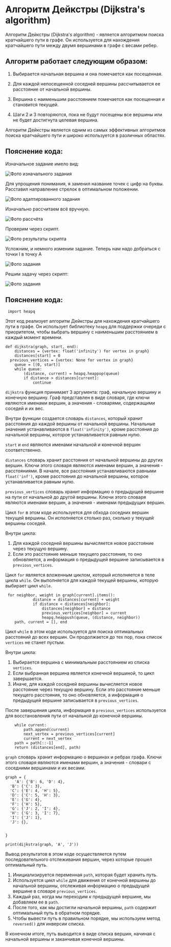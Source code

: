 # Алгоритм Дейкстры (Dijkstra's algorithm)

Алгоритм Дейкстры (Dijkstra's algorithm) - является алгоритмом поиска кратчайшего пути в графе. Он используется для нахождения кратчайшего пути между двумя вершинами в графе с весами ребер.

## Алгоритм работает следующим образом:

 1. Выбирается начальная вершина и она помечается как посещенная.  

 2. Для каждой непосещенной соседней вершины рассчитывается ее расстояние от начальной вершины.  

 3. Вершина с наименьшим расстоянием помечается как посещенная и становится текущей.  

 4. Шаги 2 и 3 повторяются, пока не будут посещены все вершины или не будет достигнута целевая вершина.  


Алгоритм Дейкстры является одним из самых эффективных алгоритмов поиска кратчайшего пути и широко используется в различных областях.

## Пояснение кода:

Изначальное задание имело вид:

![Фото изначального задания](/img/ph1.png "")

Для упрощения понимания, я заменил название точек с цифр на буквы. Расставил направление стрелок в оптимальном положении.

![Фото адаптированного задания](/img/ph2.png "")

Изначально рассчитаем всё вручную.

![Фото рассчёта](/img/ph3.png "")

Проверим через скрипт.

![Фото результаты скрипта](/img/ph4.png "")

Усложним, и немного изменим задание. Теперь нам надо добраться с точки I в точку A

![Фото задания](/img/ph5.png "")

Решим задачу через скрипт:

![Фото задания](/img/ph6.png "")

























## Пояснение кода:

   

     import heapq  


Этот код реализует алгоритм Дейкстры для нахождения кратчайшего пути в графе. Он использует библиотеку `heapq` для поддержки очереди с приоритетом, чтобы выбрать вершину с наименьшим расстоянием в каждый момент времени.
      
    def dijkstra(graph, start, end):  
        distances = {vertex: float('infinity') for vertex in graph}  
        distances[start] = 0  
      previous_vertices = {vertex: None for vertex in graph}  
        queue = [(0, start)]  
        while queue:  
            (distance, current) = heapq.heappop(queue)  
            if distance > distances[current]:  
                continue  

`dijkstra` функция принимает 3 аргумента: граф, начальную вершину и конечную вершину. Граф представлен в виде словаря, где ключи являются именами вершин, а значения - словарями, содержащими соседей и их вес.

Внутри функции создается словарь `distances`, который хранит расстояния до каждой вершины от начальной вершины. Начальные значения устанавливаются в `float('infinity')`, кроме расстояния до начальной вершины, которое устанавливается равным нулю.

`start` и `end` являются именами начальной и конечной вершин соответственно.

 `distances` словарь хранит расстояния от начальной вершины до других вершин. Ключи этого словаря являются именами вершин, а значения - расстояниями. В начале, все расстояния устанавливаются равными `float('inf')`, кроме расстояния до начальной вершины, которое устанавливается равным нулю.

`previous_vertices` словарь хранит информацию о предыдущей вершине на пути от начальной до другой вершины. Ключи этого словаря являются именами вершин, а значения - именами предыдущих вершин.

Цикл `for` в этом коде используется для обхода соседних вершин текущей вершины. Он исполняется столько раз, сколько у текущей вершины соседей.

Внутри цикла:

1.  Для каждой соседней вершины вычисляется новое расстояние через текущую вершину.
2.  Если это расстояние меньше текущего расстояния, то оно обновляется, а информация о предыдущей вершине записывается в `previous_vertices`.

Цикл `for` является вложенным циклом, который исполняется в теле цикла `while`. Он выполняется для каждой текущей вершины, которую выбирает цикл `while`.

     for neighbor, weight in graph[current].items():  
                distance = distances[current] + weight  
                if distance < distances[neighbor]:  
                    distances[neighbor] = distance  
                    previous_vertices[neighbor] = current  
                    heapq.heappush(queue, (distance, neighbor))  
        path, current = [], end  

Цикл `while` в этом коде используется для поиска оптимальных расстояний до всех вершин. Он продолжается до тех пор, пока список `vertices` не станет пустым.

Внутри цикла:

1.  Выбирается вершина с минимальным расстоянием из списка `vertices`.
2.  Если выбранная вершина является конечной вершиной, то цикл завершается.
3.  Иначе, для каждой соседней вершины вычисляется новое расстояние через текущую вершину. Если это расстояние меньше текущего расстояния, то оно обновляется, а информация о предыдущей вершине записывается в `previous_vertices`.

После завершения цикла, информация в `previous_vertices` используется для восстановления пути от начальной до конечной вершины.

        while current:  
            path.append(current)  
            next_vertex = previous_vertices[current]  
            current = next_vertex  
        path = path[::-1]  
        return (distances[end], path)
        
  `graph` словарь хранит информацию о вершинах и ребрах графа. Ключи этого словаря являются именами вершин, а значения - словари с соседними вершинами и их весами.
      
    graph = {  
        'A': {'B': 6, 'D': 4},  
      'B': {'C': 3},  
      'C': {'E': 4, 'H': 5},  
      'D': {'C': 5, 'H': 3},  
      'E': {'G': 4},  
      'F': {'H': 5},  
      'G': {'J': 2, 'I': 4},  
      'H': {'G': 3, 'I': 7},  
      'I': {'J': 1},  
      'J': {},  
      
      
    }  
      
    print(dijkstra(graph, 'A', 'J'))


Вывод результатов в этом коде осуществляется путем последовательного отслеживания вершин, через которые прошел оптимальный путь.

1.  Инициализируется переменная `path`, которая будет хранить путь.
2.  Используется цикл `while` для движения от конечной вершины до начальной вершины, отслеживая информацию о предыдущей вершине в словаре `previous_vertices`.
3.  Каждый раз, когда мы переходим к предыдущей вершине, мы добавляем ее в `path`.
4.  После того, как мы достигли начальной вершины, `path` содержит оптимальный путь в обратном порядке.
5.  Чтобы вывести путь в правильном порядке, мы используем метод `reversed()` для инверсии списка.

В конечном итоге, путь выводится в виде списка вершин, начиная с начальной вершины и заканчивая конечной вершины.

